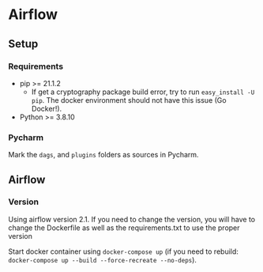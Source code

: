 # Airflow
## Setup
### Requirements
- pip >= 21.1.2
    - If get a cryptography package build error, try to run `easy_install -U pip`. The docker environment should not have this issue (Go Docker!).
- Python >= 3.8.10


### Pycharm
Mark the `dags`, and `plugins` folders as sources in Pycharm.

## Airflow
### Version
Using airflow version 2.1. If you need to change the version, you will have to change the Dockerfile as well as the requirements.txt to use the proper version

Start docker container using `docker-compose up`  (if you need to rebuild: `docker-compose up --build --force-recreate --no-deps`).